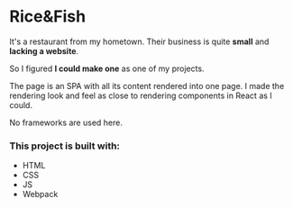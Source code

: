 # Rice&Fish

It's a restaurant from my hometown. Their business is quite **small** and **lacking a website**.

So I figured **I could make one** as one of my projects. 

The page is an SPA with all its content rendered into one page. 
I made the rendering look and feel as close to rendering components in React as I could.

No frameworks are used here. 

### This project is built with: 
- HTML
- CSS 
- JS
- Webpack